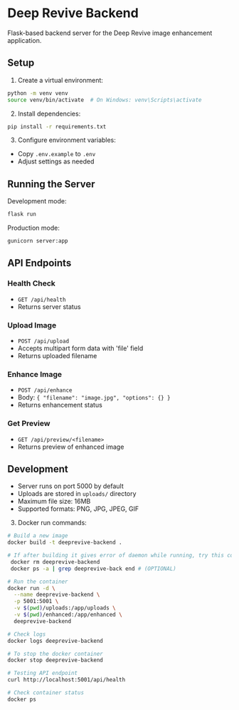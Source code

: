 # Deep Revive Backend

Flask-based backend server for the Deep Revive image enhancement application.

## Setup

1. Create a virtual environment:

```bash
python -m venv venv
source venv/bin/activate  # On Windows: venv\Scripts\activate
```

2. Install dependencies:

```bash
pip install -r requirements.txt
```

3. Configure environment variables:

- Copy `.env.example` to `.env`
- Adjust settings as needed

## Running the Server

Development mode:

```bash
flask run
```

Production mode:

```bash
gunicorn server:app
```

## API Endpoints

### Health Check

- `GET /api/health`
- Returns server status

### Upload Image

- `POST /api/upload`
- Accepts multipart form data with 'file' field
- Returns uploaded filename

### Enhance Image

- `POST /api/enhance`
- Body: `{ "filename": "image.jpg", "options": {} }`
- Returns enhancement status

### Get Preview

- `GET /api/preview/<filename>`
- Returns preview of enhanced image

## Development

- Server runs on port 5000 by default
- Uploads are stored in `uploads/` directory
- Maximum file size: 16MB
- Supported formats: PNG, JPG, JPEG, GIF

3. Docker run commands:

```bash
# Build a new image
docker build -t deeprevive-backend .

# If after building it gives error of daemon while running, try this command first then run
 docker rm deeprevive-backend
 docker ps -a | grep deeprevive-back end # (OPTIONAL)

# Run the container
docker run -d \
  --name deeprevive-backend \
  -p 5001:5001 \
  -v $(pwd)/uploads:/app/uploads \
  -v $(pwd)/enhanced:/app/enhanced \
  deeprevive-backend

# Check logs
docker logs deeprevive-backend

# To stop the docker container
docker stop deeprevive-backend

# Testing API endpoint
curl http://localhost:5001/api/health

# Check container status
docker ps
```
